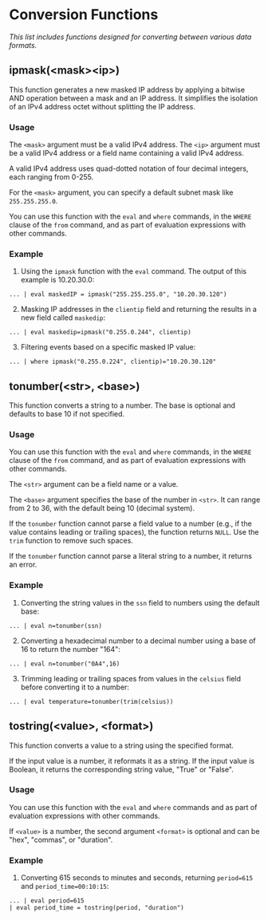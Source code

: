 
# Conversion Functions

_This list includes functions designed for converting between various data formats._

## **ipmask(&lt;mask&gt;&lt;ip&gt;)**

This function generates a new masked IP address by applying a bitwise AND operation between a mask and an IP address. It simplifies the isolation of an IPv4 address octet without splitting the IP address.

### Usage

The `<mask>` argument must be a valid IPv4 address. The `<ip>` argument must be a valid IPv4 address or a field name containing a valid IPv4 address.

A valid IPv4 address uses quad-dotted notation of four decimal integers, each ranging from 0-255.

For the `<mask>` argument, you can specify a default subnet mask like `255.255.255.0`.

You can use this function with the `eval` and `where` commands, in the `WHERE` clause of the `from` command, and as part of evaluation expressions with other commands.

### Example

1. Using the `ipmask` function with the `eval` command. The output of this example is 10.20.30.0:
```spl
... | eval maskedIP = ipmask("255.255.255.0", "10.20.30.120")
```

2. Masking IP addresses in the `clientip` field and returning the results in a new field called `maskedip`:
```spl
... | eval maskedip=ipmask("0.255.0.244", clientip)
```
 
3. Filtering events based on a specific masked IP value:
```spl
... | where ipmask("0.255.0.224", clientip)="10.20.30.120"
```

## **tonumber(&lt;str&gt;, &lt;base&gt;)**

This function converts a string to a number. The base is optional and defaults to base 10 if not specified.

### Usage

You can use this function with the `eval` and `where` commands, in the `WHERE` clause of the `from` command, and as part of evaluation expressions with other commands.

The `<str>` argument can be a field name or a value.

The `<base>` argument specifies the base of the number in `<str>`. It can range from 2 to 36, with the default being 10 (decimal system).

If the `tonumber` function cannot parse a field value to a number (e.g., if the value contains leading or trailing spaces), the function returns `NULL`. Use the `trim` function to remove such spaces.

If the `tonumber` function cannot parse a literal string to a number, it returns an error.

### Example
1. Converting the string values in the `ssn` field to numbers using the default base:
```spl
... | eval n=tonumber(ssn)
```

2. Converting a hexadecimal number to a decimal number using a base of 16 to return the number "164":
```spl
... | eval n=tonumber("0A4",16)
```

3. Trimming leading or trailing spaces from values in the `celsius` field before converting it to a number:
```spl
... | eval temperature=tonumber(trim(celsius))
```

## **tostring(&lt;value&gt;, &lt;format&gt;)**

This function converts a value to a string using the specified format.

If the input value is a number, it reformats it as a string. If the input value is Boolean, it returns the corresponding string value, "True" or "False".

### Usage

You can use this function with the `eval` and `where` commands and as part of evaluation expressions with other commands.

If `<value>` is a number, the second argument `<format>` is optional and can be "hex", "commas", or "duration".

### Example

1. Converting 615 seconds to minutes and seconds, returning `period=615` and `period_time=00:10:15`:
```spl
... | eval period=615 
| eval period_time = tostring(period, "duration")
```

